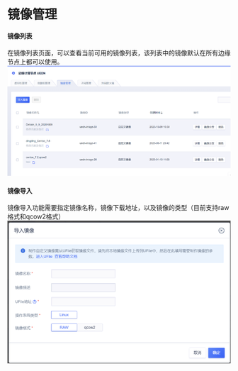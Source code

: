 # 镜像管理

#### 镜像列表

在镜像列表页面，可以查看当前可用的镜像列表，该列表中的镜像默认在所有边缘节点上都可以使用。            ![image-20201231171414551](../images/image-20201231171414551.png)

#### 镜像导入

镜像导入功能需要指定镜像名称，镜像下载地址，以及镜像的类型（目前支持raw格式和qcow2格式）![image-20201231171431876](../images/image-20201231171431876.png)

 